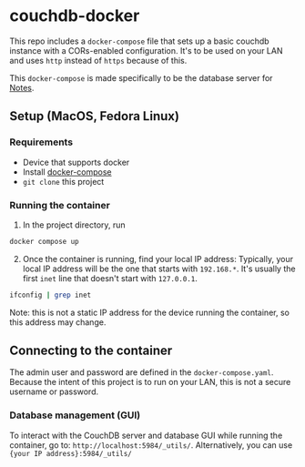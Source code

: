 # couchdb-docker

This repo includes a `docker-compose` file that sets up a basic couchdb instance with a CORs-enabled configuration. It's to be used on your LAN and uses `http` instead of `https` because of this.

This `docker-compose` is made specifically to be the database server for [Notes](https://github.com/ste163/notes).

## Setup (MacOS, Fedora Linux)

### Requirements

- Device that supports docker
- Install [docker-compose](https://github.com/docker/compose)
- `git clone` this project

### Running the container

1. In the project directory, run

```bash
docker compose up
```

2. Once the container is running, find your local IP address:
   Typically, your local IP address will be the one that starts with `192.168.*`. It's usually the first `inet` line that doesn't start with `127.0.0.1`.

```bash
ifconfig | grep inet
```

Note: this is not a static IP address for the device running the container, so this address may change.

## Connecting to the container

The admin user and password are defined in the `docker-compose.yaml`. Because the intent of this project is to run on your LAN, this is not a secure username or password.

### Database management (GUI)

To interact with the CouchDB server and database GUI while running the container, go to: `http://localhost:5984/_utils/`. Alternatively, you can use `{your IP address}:5984/_utils/`
